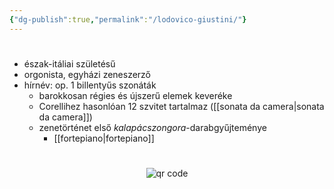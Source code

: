 ```yaml
---
{"dg-publish":true,"permalink":"/lodovico-giustini/"}
---
```


#

- észak-itáliai születésű
- orgonista, egyházi zeneszerző
- hírnév: op. 1 billentyűs szonáták
	- barokkosan régies és újszerű elemek keveréke
	- Corellihez hasonlóan 12 szvitet tartalmaz ([[sonata da camera\|sonata da camera]])
	- zenetörténet első *kalapácszongora*-darabgyűjteménye
		- [[fortepiano\|fortepiano]]





#
<p style="text-align: center;"><img src="https://chart.googleapis.com/chart?cht=qr&chl=https://notes.andrasdenes.com/lodovico-giustini&chs=180x180&choe=UTF-8&chld=L|2" alt="qr code"></p>

